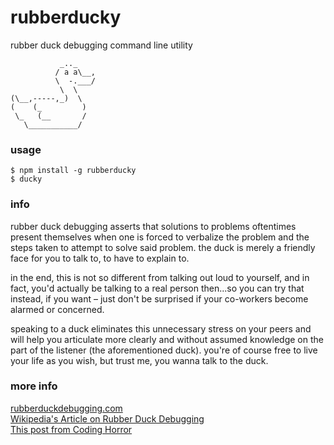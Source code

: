 # rubberducky
rubber duck debugging command line utility
```
           _.._
          / a a\__,
          \  -.___/
           \  \
(\__,-----,_)  \
(    (_         )
 \_   (__       /
   \___________/
```
### usage
```
$ npm install -g rubberducky
$ ducky
```

### info
rubber duck debugging asserts that solutions to problems oftentimes present themselves when one is forced to verbalize the problem and the steps taken to attempt to solve said problem. the duck is merely a friendly face for you to talk to, to have to explain to.

in the end, this is not so different from talking out loud to yourself, and in fact, you'd actually be talking to a real person then...so you can try that instead, if you want – just don't be surprised if your co-workers become alarmed or concerned.

speaking to a duck eliminates this unnecessary stress on your peers and will help you articulate more clearly and without assumed knowledge on the part of the listener (the aforementioned duck). you're of course free to live your life as you wish, but trust me, you wanna talk to the duck.

### more info
[rubberduckdebugging.com](http://www.rubberduckdebugging.com/)  
[Wikipedia's Article on Rubber Duck Debugging](https://en.wikipedia.org/wiki/Rubber_duck_debugging)  
[This post from Coding Horror](http://blog.codinghorror.com/rubber-duck-problem-solving/)  

